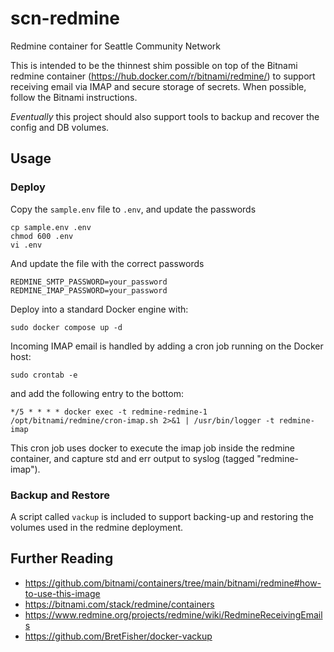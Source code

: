 # scn-redmine
Redmine container for Seattle Community Network

This is intended to be the thinnest shim possible on top of the Bitnami redmine container (https://hub.docker.com/r/bitnami/redmine/)
to support receiving email via IMAP and secure storage of secrets. When possible, follow the Bitnami instructions.

*Eventually* this project should also support tools to backup and recover the config and DB volumes.

## Usage

### Deploy

Copy the `sample.env` file to `.env`, and update the passwords
    
    cp sample.env .env
    chmod 600 .env
    vi .env

And update the file with the correct passwords

    REDMINE_SMTP_PASSWORD=your_password
    REDMINE_IMAP_PASSWORD=your_password

Deploy into a standard Docker engine with:
    
    sudo docker compose up -d
		
Incoming IMAP email is handled by adding a cron job running on the Docker host:

    sudo crontab -e

and add the following entry to the bottom:

    */5 * * * * docker exec -t redmine-redmine-1 /opt/bitnami/redmine/cron-imap.sh 2>&1 | /usr/bin/logger -t redmine-imap
		
This cron job uses docker to execute the imap job inside the redmine container, and capture std and err output to syslog (tagged "redmine-imap").

### Backup and Restore

A script called `vackup` is included to support backing-up and restoring the volumes used in the redmine deployment.

    

## Further Reading

* https://github.com/bitnami/containers/tree/main/bitnami/redmine#how-to-use-this-image
* https://bitnami.com/stack/redmine/containers
* https://www.redmine.org/projects/redmine/wiki/RedmineReceivingEmails
* https://github.com/BretFisher/docker-vackup

